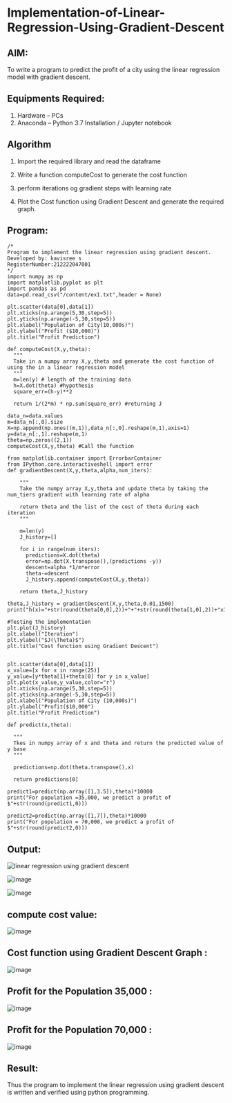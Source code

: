 # Implementation-of-Linear-Regression-Using-Gradient-Descent

## AIM:
To write a program to predict the profit of a city using the linear regression model with gradient descent.

## Equipments Required:
1. Hardware – PCs
2. Anaconda – Python 3.7 Installation / Jupyter notebook

## Algorithm
1. Import the required library and read the dataframe
   
  
2. Write a function computeCost to generate the cost function 
3. perform iterations og gradient steps with learning rate 
4. Plot the Cost function using Gradient Descent and generate the required graph. 

## Program:
```
/*
Program to implement the linear regression using gradient descent.
Developed by: kavisree s
RegisterNumber:212222047001
*/
import numpy as np  
import matplotlib.pyplot as plt  
import pandas as pd   
data=pd.read_csv("/content/ex1.txt",header = None)   

plt.scatter(data[0],data[1])   
plt.xticks(np.arange(5,30,step=5))   
plt.yticks(np.arange(-5,30,step=5))   
plt.xlabel("Population of City(10,000s)")  
plt.ylabel("Profit ($10,000)")  
plt.title("Profit Prediction")  

def computeCost(X,y,theta):   
  """
  Take in a numpy array X,y,theta and generate the cost function of using the in a linear regression model
  """
  m=len(y) # length of the training data   
  h=X.dot(theta) #hypothesis   
  square_err=(h-y)**2   

  return 1/(2*m) * np.sum(square_err) #returning J   

data_n=data.values  
m=data_n[:,0].size   
X=np.append(np.ones((m,1)),data_n[:,0].reshape(m,1),axis=1)  
y=data_n[:,1].reshape(m,1)  
theta=np.zeros((2,1))   
computeCost(X,y,theta) #Call the function  

from matplotlib.container import ErrorbarContainer  
from IPython.core.interactiveshell import error   
def gradientDescent(X,y,theta,alpha,num_iters):

    """
    Take the numpy array X,y,theta and update theta by taking the num_tiers gradient with learning rate of alpha

    return theta and the list of the cost of theta during each iteration
    """

    m=len(y)  
    J_history=[]  

    for i in range(num_iters):  
      predictions=X.dot(theta)  
      error=np.dot(X.transpose(),(predictions -y))  
      descent=alpha *1/m*error  
      theta-=descent   
      J_history.append(computeCost(X,y,theta))  

    return theta,J_history   

theta,J_history = gradientDescent(X,y,theta,0.01,1500)   
print("h(x)="+str(round(theta[0,0],2))+"+"+str(round(theta[1,0],2))+"x1")   

#Testing the implementation   
plt.plot(J_history)   
plt.xlabel("Iteration")  
plt.ylabel("$J(\Theta)$")  
plt.title("Cost function using Gradient Descent")   


plt.scatter(data[0],data[1])  
x_value=[x for x in range(25)]   
y_value=[y*theta[1]+theta[0] for y in x_value]  
plt.plot(x_value,y_value,color="r")  
plt.xticks(np.arange(5,30,step=5))  
plt.yticks(np.arange(-5,30,step=5))  
plt.xlabel("Population of City (10,000s)")  
plt.ylabel("Profit($10,000")   
plt.title("Profit Prediction")   

def predict(x,theta):

  """
  Tkes in numpy array of x and theta and return the predicted value of y base
  """

  predictions=np.dot(theta.transpose(),x)  

  return predictions[0]  

predict1=predict(np.array([1,3.5]),theta)*10000 
print("For population =35,000, we predict a profit of $"+str(round(predict1,0)))  

predict2=predict(np.array([1,7]),theta)*10000   
print("For population = 70,000, we predict a profit of $"+str(round(predict2,0))) 
```

## Output:
![linear regression using gradient descent](sam.png)

![image](https://github.com/kavisree86/Implementation-of-Linear-Regression-Using-Gradient-Descent/assets/145759687/63d65191-28e0-4b84-a1ec-f601c2aef6e4)

![image](https://github.com/kavisree86/Implementation-of-Linear-Regression-Using-Gradient-Descent/assets/145759687/7bea3767-d3e1-49a7-a0b9-299a32cda803)

## compute cost value:
![image](https://github.com/kavisree86/Implementation-of-Linear-Regression-Using-Gradient-Descent/assets/145759687/0be13603-de6a-4ab8-8db5-36f0f82ec843)

## Cost function using Gradient Descent Graph :

![image](https://github.com/kavisree86/Implementation-of-Linear-Regression-Using-Gradient-Descent/assets/145759687/6b1b33e9-c105-4277-9b2c-9bf674cee81d)


## Profit for the Population 35,000 :

![image](https://github.com/kavisree86/Implementation-of-Linear-Regression-Using-Gradient-Descent/assets/145759687/0d5b1918-6824-4e4a-a00d-958ba3efa875)


## Profit for the Population 70,000 :

![image](https://github.com/kavisree86/Implementation-of-Linear-Regression-Using-Gradient-Descent/assets/145759687/391f6342-d079-4f70-8905-459de4007e0e)

## Result:
Thus the program to implement the linear regression using gradient descent is written and verified using python programming.
